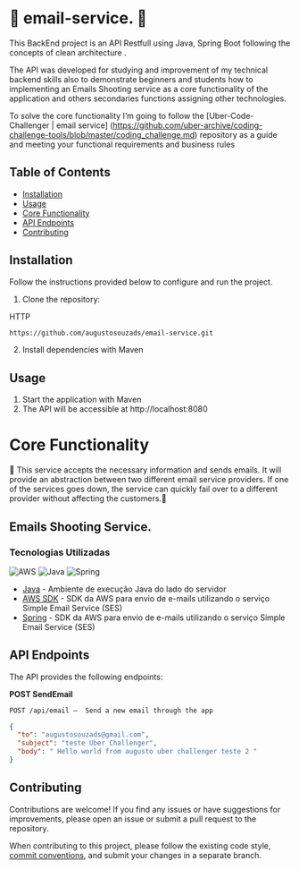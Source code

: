 <h1> 🎉 email-service. 📜 </h1>

This BackEnd project is an API Restfull using Java, Spring Boot following the concepts of clean architecture .

The API was developed for studying  and improvement of my technical backend skills also to demonstrate beginners and students how to implementing an Emails Shooting service as a core functionality of the application and others secondaries functions assigning other technologies.

To solve the core functionality I’m going to follow the [Uber-Code-Challenger | email service] (https://github.com/uber-archive/coding-challenge-tools/blob/master/coding_challenge.md)  repository as a guide and meeting your functional requirements and business rules

## Table of Contents

- [Installation](#installation)
- [Usage](#usage)
- [Core Functionality](#emails-shooting-service)
- [API Endpoints](#api-endpoints)
- [Contributing](#contributing)



## Installation
Follow the instructions provided below to configure and run the project.

1. Clone the repository:

HTTP
```bash
https://github.com/augustosouzads/email-service.git
```

2. Install dependencies with Maven

## Usage

1. Start the application with Maven
2. The API will be accessible at http://localhost:8080

# Core Functionality
🚧 This service accepts the necessary information and sends emails. It will provide an abstraction between two different email service providers. If one of the services goes down, the service can quickly fail over to a different provider without affecting the customers.🚧
##  Emails Shooting Service.
### Tecnologias Utilizadas
![AWS](https://img.shields.io/badge/AWS-%23FF9900.svg?style=for-the-badge&logo=amazon-aws&logoColor=black)
![Java](https://img.shields.io/badge/java-%23ED8B00.svg?style=for-the-badge&logo=openjdk&logoColor=white)
![Spring](https://img.shields.io/badge/spring-%236DB33F.svg?style=for-the-badge&logo=spring&logoColor=white)

- [Java](https://www.oracle.com/br/java/technologies/downloads/) - Ambiente de execução Java do lado do servidor
- [AWS SDK](https://docs.aws.amazon.com/AWSJavaScriptSDK/latest/AWS/SES.html#constructor-property) - SDK da AWS para envio de e-mails utilizando o serviço Simple Email Service (SES)
- [Spring](https://start.spring.io/) - SDK da AWS para envio de e-mails utilizando o serviço Simple Email Service (SES)


## API Endpoints
The API provides the following endpoints:

**POST SendEmail**
```markdown
POST /api/email –  Send a new email through the app
```
```json
{
  "to": "augustosouzads@gmail.com",
  "subject": "teste Uber Challenger",
  "body": " Hello world from augusto uber challenger teste 2 "
}
```

## Contributing

Contributions are welcome! If you find any issues or have suggestions for improvements, please open an issue or submit a pull request to the repository.

When contributing to this project, please follow the existing code style, [commit conventions](https://www.conventionalcommits.org/en/v1.0.0/), and submit your changes in a separate branch.

